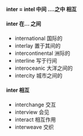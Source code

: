 #### inter  = intel 中间 ....之中  相互

#### inter 在... 之间
- international  国际的
- interlay 置于其间的
- intercontinental 洲际的
- interline 写于行间
- interoceanic 大洋之间的
- intercity 城市之间的
#### inter 相互
 - interchange 交互
 - interview 会见
 - interact 相互作用
 - interweave   交织 